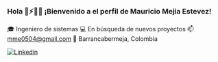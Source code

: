 ### Hola 👋⚡🚀💚  ¡Bienvenido a el perfil de Mauricio Mejia Estevez!

🎓 Ingeniero de sistemas 
💻 En búsqueda de nuevos proyectos
📫 mme0504@gmail.com 
📌 Barrancabermeja, Colombia

[ ![Linkedin](https://img.icons8.com/color/48/000000/linkedin.png) ](https://www.linkedin.com/in/mauriciomejiae/)

<!--
**mauriciomejiae/mauriciomejiae** is a ✨ _special_ ✨ repository because its `README.md` (this file) appears on your GitHub profile.
-->
